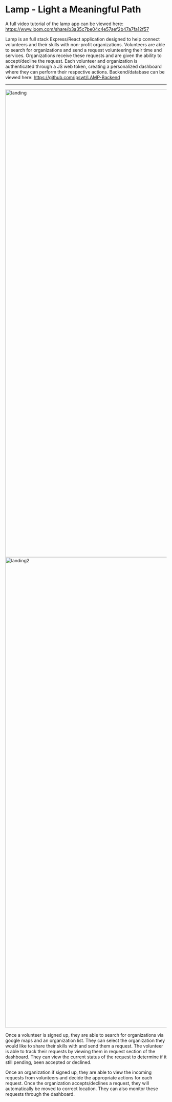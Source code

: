# Lamp - Light a Meaningful Path

A full video tutorial of the lamp app can be viewed here: https://www.loom.com/share/b3a35c7be04c4e57aef2b47a7fa12f57

Lamp is an full stack Express/React application designed to help connect volunteers and their skills with non-profit organizations. Volunteers are able to search for organizations and send a request volunteering their time and services. Organizations receive these requests and are given the ability to accept/decline the request. Each volunteer and organization is authenticated through a JS web token, creating a personalized dashboard where they can perform their respective actions. Backend/database can be viewed here: https://github.com/jpswt/LAMP-Backend

---

<img width="1456" alt="landing" src="https://user-images.githubusercontent.com/94721942/198676476-792df103-8a77-4426-9eae-c2eff511ee9e.png">
<img width="1465" alt="landing2" src="https://user-images.githubusercontent.com/94721942/198676856-4e7e54b8-c4c1-4fbc-95b1-3bd7b1486578.png">

Once a volunteer is signed up, they are able to search for organizations via google maps and an organization list. They can select the organization they would like to share their skills with and send them a request. The volunteer is able to track their requests by viewing them in request section of the dashboard. They can view the current status of the request to determine if it still pending, been accepted or declined.

Once an organization if signed up, they are able to view the incoming requests from volunteers and decide the appropriate actions for each request. Once the organization accepts/declines a request, they will automatically be moved to correct location. They can also monitor these requests through the dashboard.

```

```
